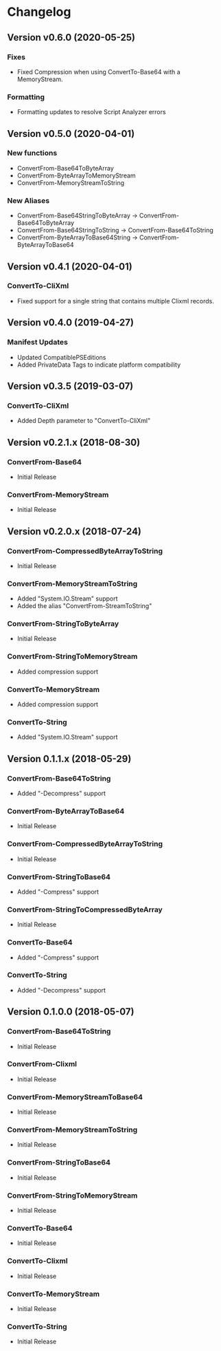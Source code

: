 # Changelog

## Version v0.6.0 (2020-05-25)

### Fixes
* Fixed Compression when using ConvertTo-Base64 with a MemoryStream.

### Formatting
* Formatting updates to resolve Script Analyzer errors

## Version v0.5.0 (2020-04-01)

### New functions
* ConvertFrom-Base64ToByteArray
* ConvertFrom-ByteArrayToMemoryStream
* ConvertFrom-MemoryStreamToString

### New Aliases
* ConvertFrom-Base64StringToByteArray -> ConvertFrom-Base64ToByteArray
* ConvertFrom-Base64StringToString -> ConvertFrom-Base64ToString
* ConvertFrom-ByteArrayToBase64String -> ConvertFrom-ByteArrayToBase64

## Version v0.4.1 (2020-04-01)

### ConvertTo-CliXml
* Fixed support for a single string that contains multiple Clixml records.

## Version v0.4.0 (2019-04-27)

### Manifest Updates
* Updated CompatiblePSEditions
* Added PrivateData Tags to indicate platform compatibility

## Version v0.3.5 (2019-03-07)

### ConvertTo-CliXml
* Added Depth parameter to "ConvertTo-CliXml"

## Version v0.2.1.x (2018-08-30)

### ConvertFrom-Base64
* Initial Release

### ConvertFrom-MemoryStream
* Initial Release

## Version v0.2.0.x (2018-07-24)

### ConvertFrom-CompressedByteArrayToString
* Initial Release

### ConvertFrom-MemoryStreamToString
* Added "System.IO.Stream" support
* Added the alias "ConvertFrom-StreamToString"

### ConvertFrom-StringToByteArray
* Initial Release

### ConvertFrom-StringToMemoryStream
* Added compression support

### ConvertTo-MemoryStream
* Added compression support

### ConvertTo-String
* Added "System.IO.Stream" support

## Version 0.1.1.x (2018-05-29)

### ConvertFrom-Base64ToString
* Added "-Decompress" support

### ConvertFrom-ByteArrayToBase64
* Initial Release

### ConvertFrom-CompressedByteArrayToString
* Initial Release

### ConvertFrom-StringToBase64
* Added "-Compress" support

### ConvertFrom-StringToCompressedByteArray
* Initial Release

### ConvertTo-Base64
* Added "-Compress" support

### ConvertTo-String
* Added "-Decompress" support

## Version 0.1.0.0 (2018-05-07)

### ConvertFrom-Base64ToString
* Initial Release

### ConvertFrom-Clixml
* Initial Release

### ConvertFrom-MemoryStreamToBase64
* Initial Release

### ConvertFrom-MemoryStreamToString
* Initial Release

### ConvertFrom-StringToBase64
* Initial Release

### ConvertFrom-StringToMemoryStream
* Initial Release

### ConvertTo-Base64
* Initial Release

### ConvertTo-Clixml
* Initial Release

### ConvertTo-MemoryStream
* Initial Release

### ConvertTo-String
* Initial Release
